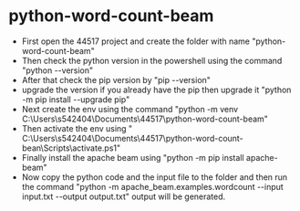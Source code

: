 # python-word-count-beam
* First open the 44517 project and create the folder with name "python-word-count-beam"
* Then check the python version in the powershell using the command "python --version"
* After that check the pip version by "pip --version"
* upgrade the version if you already have the pip then upgrade it "python -m pip install --upgrade pip"
* Next create the env using the command "python -m venv C:\Users\s542404\Documents\44517\python-word-count-beam"
* Then activate the env using " C:\Users\s542404\Documents\44517\python-word-count-bean\Scripts\activate.ps1"
* Finally install the apache beam using "python -m pip install apache-beam"
* Now copy the python code and the input file to the folder and then run the command "python -m apache_beam.examples.wordcount --input input.txt --output output.txt" output will be generated.
